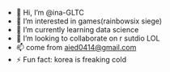 - 👋 Hi, I’m @ina-GLTC
- 👀 I’m interested in games(rainbowsix siege)
- 🌱 I’m currently learning data science
- 💞️ I’m looking to collaborate on r sutdio LOL
- 📫 come from aied0414@gmail.com
- ⚡ Fun fact: korea is freaking cold

<!---
ina-GLTC/ina-GLTC is a ✨ special ✨ repository because its `README.md` (this file) appears on your GitHub profile.
You can click the Preview link to take a look at your changes.
--->

